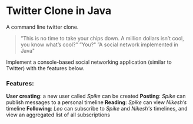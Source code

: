 Twitter Clone in Java
============

A command line twitter clone.

>”This is no time to take your chips down. A million dollars isn’t cool, you know what’s cool?"
>”You?"
>”A social network implemented in Java"

Implement a console-based social networking application (similar to Twitter) with the features below.

### Features:

**User creating**: a new user called *Spike* can be created
**Posting**: *Spike* can publish messages to a personal timeline
**Reading**: *Spike* can view *Nikesh’s* timeline
**Following**: *Leo* can subscribe to *Spike* and *Nikesh's* timelines, and view an aggregated list of all subscriptions
